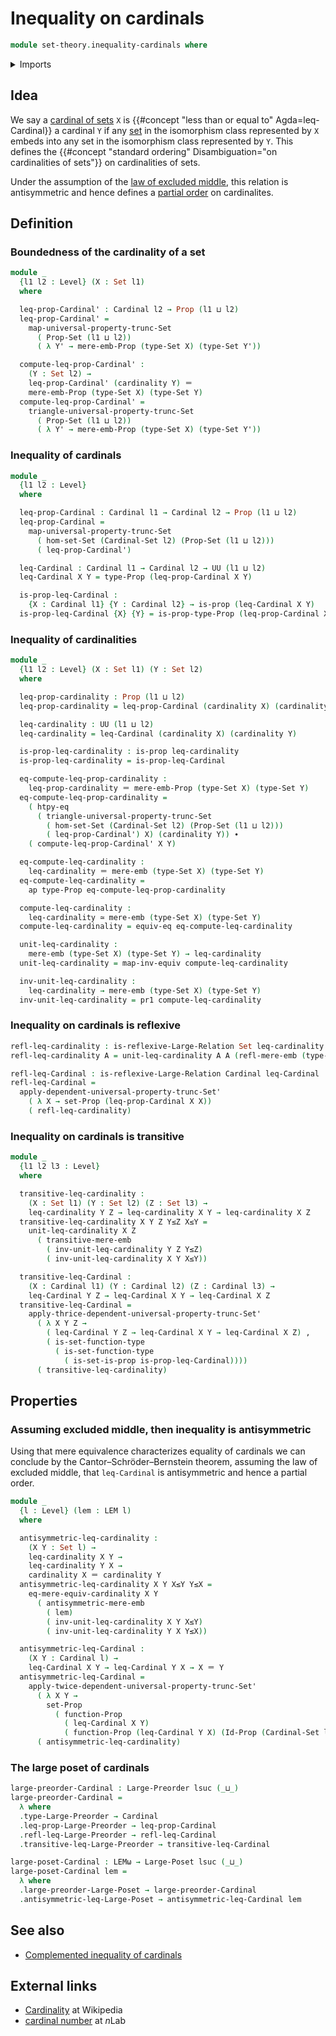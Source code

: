 # Inequality on cardinals

```agda
module set-theory.inequality-cardinals where
```

<details><summary>Imports</summary>

```agda
open import foundation.action-on-identifications-functions
open import foundation.dependent-pair-types
open import foundation.equivalences
open import foundation.function-extensionality
open import foundation.identity-types
open import foundation.large-binary-relations
open import foundation.law-of-excluded-middle
open import foundation.mere-embeddings
open import foundation.propositional-extensionality
open import foundation.propositions
open import foundation.set-truncations
open import foundation.sets
open import foundation.univalence
open import foundation.universe-levels

open import order-theory.large-posets
open import order-theory.large-preorders

open import set-theory.cardinals
open import set-theory.equality-cardinals
```

</details>

## Idea

We say a [cardinal of sets](set-theory.cardinals.md) `X` is
{{#concept "less than or equal to" Agda=leq-Cardinal}} a cardinal `Y` if any
[set](foundation-core.sets.md) in the isomorphism class represented by `X`
embeds into any set in the isomorphism class represented by `Y`. This defines
the {{#concept "standard ordering" Disambiguation="on cardinalities of sets"}}
on cardinalities of sets.

Under the assumption of the
[law of excluded middle](foundation.law-of-excluded-middle.md), this relation is
antisymmetric and hence defines a [partial order](order-theory.posets.md) on
cardinalites.

## Definition

### Boundedness of the cardinality of a set

```agda
module _
  {l1 l2 : Level} (X : Set l1)
  where

  leq-prop-Cardinal' : Cardinal l2 → Prop (l1 ⊔ l2)
  leq-prop-Cardinal' =
    map-universal-property-trunc-Set
      ( Prop-Set (l1 ⊔ l2))
      ( λ Y' → mere-emb-Prop (type-Set X) (type-Set Y'))

  compute-leq-prop-Cardinal' :
    (Y : Set l2) →
    leq-prop-Cardinal' (cardinality Y) ＝
    mere-emb-Prop (type-Set X) (type-Set Y)
  compute-leq-prop-Cardinal' =
    triangle-universal-property-trunc-Set
      ( Prop-Set (l1 ⊔ l2))
      ( λ Y' → mere-emb-Prop (type-Set X) (type-Set Y'))
```

### Inequality of cardinals

```agda
module _
  {l1 l2 : Level}
  where

  leq-prop-Cardinal : Cardinal l1 → Cardinal l2 → Prop (l1 ⊔ l2)
  leq-prop-Cardinal =
    map-universal-property-trunc-Set
      ( hom-set-Set (Cardinal-Set l2) (Prop-Set (l1 ⊔ l2)))
      ( leq-prop-Cardinal')

  leq-Cardinal : Cardinal l1 → Cardinal l2 → UU (l1 ⊔ l2)
  leq-Cardinal X Y = type-Prop (leq-prop-Cardinal X Y)

  is-prop-leq-Cardinal :
    {X : Cardinal l1} {Y : Cardinal l2} → is-prop (leq-Cardinal X Y)
  is-prop-leq-Cardinal {X} {Y} = is-prop-type-Prop (leq-prop-Cardinal X Y)
```

### Inequality of cardinalities

```agda
module _
  {l1 l2 : Level} (X : Set l1) (Y : Set l2)
  where

  leq-prop-cardinality : Prop (l1 ⊔ l2)
  leq-prop-cardinality = leq-prop-Cardinal (cardinality X) (cardinality Y)

  leq-cardinality : UU (l1 ⊔ l2)
  leq-cardinality = leq-Cardinal (cardinality X) (cardinality Y)

  is-prop-leq-cardinality : is-prop leq-cardinality
  is-prop-leq-cardinality = is-prop-leq-Cardinal

  eq-compute-leq-prop-cardinality :
    leq-prop-cardinality ＝ mere-emb-Prop (type-Set X) (type-Set Y)
  eq-compute-leq-prop-cardinality =
    ( htpy-eq
      ( triangle-universal-property-trunc-Set
        ( hom-set-Set (Cardinal-Set l2) (Prop-Set (l1 ⊔ l2)))
        ( leq-prop-Cardinal') X) (cardinality Y)) ∙
    ( compute-leq-prop-Cardinal' X Y)

  eq-compute-leq-cardinality :
    leq-cardinality ＝ mere-emb (type-Set X) (type-Set Y)
  eq-compute-leq-cardinality =
    ap type-Prop eq-compute-leq-prop-cardinality

  compute-leq-cardinality :
    leq-cardinality ≃ mere-emb (type-Set X) (type-Set Y)
  compute-leq-cardinality = equiv-eq eq-compute-leq-cardinality

  unit-leq-cardinality :
    mere-emb (type-Set X) (type-Set Y) → leq-cardinality
  unit-leq-cardinality = map-inv-equiv compute-leq-cardinality

  inv-unit-leq-cardinality :
    leq-cardinality → mere-emb (type-Set X) (type-Set Y)
  inv-unit-leq-cardinality = pr1 compute-leq-cardinality
```

### Inequality on cardinals is reflexive

```agda
refl-leq-cardinality : is-reflexive-Large-Relation Set leq-cardinality
refl-leq-cardinality A = unit-leq-cardinality A A (refl-mere-emb (type-Set A))

refl-leq-Cardinal : is-reflexive-Large-Relation Cardinal leq-Cardinal
refl-leq-Cardinal =
  apply-dependent-universal-property-trunc-Set'
    ( λ X → set-Prop (leq-prop-Cardinal X X))
    ( refl-leq-cardinality)
```

### Inequality on cardinals is transitive

```agda
module _
  {l1 l2 l3 : Level}
  where

  transitive-leq-cardinality :
    (X : Set l1) (Y : Set l2) (Z : Set l3) →
    leq-cardinality Y Z → leq-cardinality X Y → leq-cardinality X Z
  transitive-leq-cardinality X Y Z Y≤Z X≤Y =
    unit-leq-cardinality X Z
      ( transitive-mere-emb
        ( inv-unit-leq-cardinality Y Z Y≤Z)
        ( inv-unit-leq-cardinality X Y X≤Y))

  transitive-leq-Cardinal :
    (X : Cardinal l1) (Y : Cardinal l2) (Z : Cardinal l3) →
    leq-Cardinal Y Z → leq-Cardinal X Y → leq-Cardinal X Z
  transitive-leq-Cardinal =
    apply-thrice-dependent-universal-property-trunc-Set'
      ( λ X Y Z →
        ( leq-Cardinal Y Z → leq-Cardinal X Y → leq-Cardinal X Z) ,
        ( is-set-function-type
          ( is-set-function-type
            ( is-set-is-prop is-prop-leq-Cardinal))))
      ( transitive-leq-cardinality)
```

## Properties

### Assuming excluded middle, then inequality is antisymmetric

Using that mere equivalence characterizes equality of cardinals we can conclude
by the Cantor–Schröder–Bernstein theorem, assuming the law of excluded middle,
that `leq-Cardinal` is antisymmetric and hence a partial order.

```agda
module _
  {l : Level} (lem : LEM l)
  where

  antisymmetric-leq-cardinality :
    (X Y : Set l) →
    leq-cardinality X Y →
    leq-cardinality Y X →
    cardinality X ＝ cardinality Y
  antisymmetric-leq-cardinality X Y X≤Y Y≤X =
    eq-mere-equiv-cardinality X Y
      ( antisymmetric-mere-emb
        ( lem)
        ( inv-unit-leq-cardinality X Y X≤Y)
        ( inv-unit-leq-cardinality Y X Y≤X))

  antisymmetric-leq-Cardinal :
    (X Y : Cardinal l) →
    leq-Cardinal X Y → leq-Cardinal Y X → X ＝ Y
  antisymmetric-leq-Cardinal =
    apply-twice-dependent-universal-property-trunc-Set'
      ( λ X Y →
        set-Prop
          ( function-Prop
            ( leq-Cardinal X Y)
            ( function-Prop (leq-Cardinal Y X) (Id-Prop (Cardinal-Set l) X Y))))
      ( antisymmetric-leq-cardinality)
```

### The large poset of cardinals

```agda
large-preorder-Cardinal : Large-Preorder lsuc (_⊔_)
large-preorder-Cardinal =
  λ where
  .type-Large-Preorder → Cardinal
  .leq-prop-Large-Preorder → leq-prop-Cardinal
  .refl-leq-Large-Preorder → refl-leq-Cardinal
  .transitive-leq-Large-Preorder → transitive-leq-Cardinal

large-poset-Cardinal : LEMω → Large-Poset lsuc (_⊔_)
large-poset-Cardinal lem =
  λ where
  .large-preorder-Large-Poset → large-preorder-Cardinal
  .antisymmetric-leq-Large-Poset → antisymmetric-leq-Cardinal lem
```

## See also

- [Complemented inequality of cardinals](set-theory.complemented-inequality-cardinals.md)

## External links

- [Cardinality](https://en.wikipedia.org/wiki/Cardinality) at Wikipedia
- [cardinal number](https://ncatlab.org/nlab/show/cardinal+number) at $n$Lab
